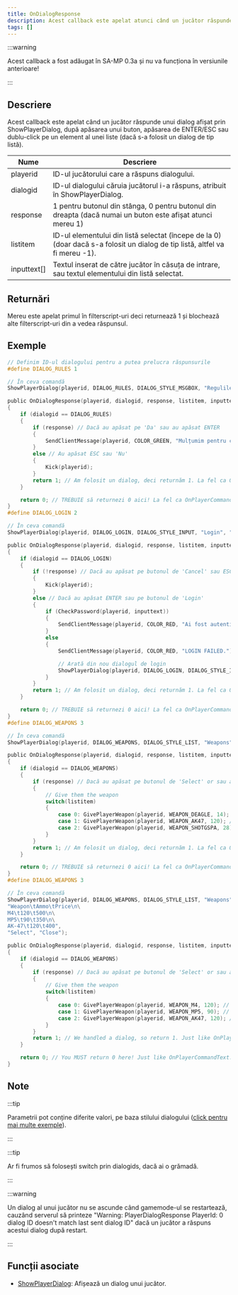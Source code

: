```yaml
---
title: OnDialogResponse
description: Acest callback este apelat atunci când un jucător răspunde unui dialog afișat prin ShowPlayerDialog, după apăsarea unui buton, apăsarea de ENTER/ESC sau dublu-click pe un element al unei liste (dacă s-a folosit un dialog de tip listă).
tags: []
---
```


:::warning

Acest callback a fost adăugat în SA-MP 0.3a și nu va funcționa în versiunile anterioare!

:::

## Descriere

Acest callback este apelat când un jucător răspunde unui dialog afișat prin ShowPlayerDialog, după apăsarea unui buton, apăsarea de ENTER/ESC sau dublu-click pe un element al unei liste (dacă s-a folosit un dialog de tip listă).

| Nume        | Descriere                                                                                                                    |
| ----------- | ---------------------------------------------------------------------------------------------------------------------------- |
| playerid    | ID-ul jucătorului care a răspuns dialogului.                                                                                 |
| dialogid    | ID-ul dialogului căruia jucătorul i-a răspuns, atribuit în ShowPlayerDialog.                                                 |
| response    | 1 pentru butonul din stânga, 0 pentru butonul din dreapta (dacă numai un buton este afișat atunci mereu 1)                   |
| listitem    | ID-ul elementului din listă selectat (începe de la 0) (doar dacă s-a folosit un dialog de tip listă, altfel va fi mereu -1). |
| inputtext[] | Textul inserat de către jucător în căsuța de intrare, sau textul elementului din listă selectat.                             |

## Returnări

Mereu este apelat primul în filterscript-uri deci returnează 1 și blochează alte filterscript-uri din a vedea răspunsul.

## Exemple

```c
// Definim ID-ul dialogului pentru a putea prelucra răspunsurile
#define DIALOG_RULES 1

// În ceva comandă
ShowPlayerDialog(playerid, DIALOG_RULES, DIALOG_STYLE_MSGBOX, "Regulile server-ului", "- Fără coduri\n- Fără spam\n- Respectați Adminii\n\nEști de acord cu aces te reguli?", "Da", "Nu");

public OnDialogResponse(playerid, dialogid, response, listitem, inputtext[])
{
    if (dialogid == DIALOG_RULES)
    {
        if (response) // Dacă au apăsat pe 'Da' sau au apăsat ENTER
        {
            SendClientMessage(playerid, COLOR_GREEN, "Mulțumim pentru că ai acceptat regulile!");
        }
        else // Au apăsat ESC sau 'Nu'
        {
            Kick(playerid);
        }
        return 1; // Am folosit un dialog, deci returnăm 1. La fel ca OnPlayerCommandText.
    }

    return 0; // TREBUIE să returnezi 0 aici! La fel ca OnPlayerCommandText.
}
#define DIALOG_LOGIN 2

// În ceva comandă
ShowPlayerDialog(playerid, DIALOG_LOGIN, DIALOG_STYLE_INPUT, "Login", "Introdu parola:", "Login", "Cancel");

public OnDialogResponse(playerid, dialogid, response, listitem, inputtext[])
{
    if (dialogid == DIALOG_LOGIN)
    {
        if (!response) // Dacă au apăsat pe butonul de 'Cancel' sau ESC
        {
            Kick(playerid);
        }
        else // Dacă au apăsat ENTER sau pe butonul de 'Login'
        {
            if (CheckPassword(playerid, inputtext))
            {
                SendClientMessage(playerid, COLOR_RED, "Ai fost autentificat cu success!");
            }
            else
            {
                SendClientMessage(playerid, COLOR_RED, "LOGIN FAILED.");

                // Arată din nou dialogul de login
                ShowPlayerDialog(playerid, DIALOG_LOGIN, DIALOG_STYLE_INPUT, "Login", "Introdu parola:", "Login", "Cancel");
            }
        }
        return 1; // Am folosit un dialog, deci returnăm 1. La fel ca OnPlayerCommandText.
    }

    return 0; // TREBUIE să returnezi 0 aici! La fel ca OnPlayerCommandText.
}
#define DIALOG_WEAPONS 3

// În ceva comandă
ShowPlayerDialog(playerid, DIALOG_WEAPONS, DIALOG_STYLE_LIST, "Weapons", "Desert Eagle\nAK-47\nCombat Shotgun", "Select", "Close");

public OnDialogResponse(playerid, dialogid, response, listitem, inputtext[])
{
    if (dialogid == DIALOG_WEAPONS)
    {
        if (response) // Dacă au apăsat pe butonul de 'Select' or sau au dat dublu-click pe o armă
        {
            // Give them the weapon
            switch(listitem)
            {
                case 0: GivePlayerWeapon(playerid, WEAPON_DEAGLE, 14); // Le dăm desert eagle
                case 1: GivePlayerWeapon(playerid, WEAPON_AK47, 120); // Le dăm un AK-47
                case 2: GivePlayerWeapon(playerid, WEAPON_SHOTGSPA, 28); // Le dăm un Combat Shotgun
            }
        }
        return 1; // Am folosit un dialog, deci returnăm 1. La fel ca OnPlayerCommandText.
    }

    return 0; // TREBUIE să returnezi 0 aici! La fel ca OnPlayerCommandText.
}
#define DIALOG_WEAPONS 3

// În ceva comandă
ShowPlayerDialog(playerid, DIALOG_WEAPONS, DIALOG_STYLE_LIST, "Weapons",
"Weapon\tAmmo\tPrice\n\
M4\t120\t500\n\
MP5\t90\t350\n\
AK-47\t120\t400",
"Select", "Close");

public OnDialogResponse(playerid, dialogid, response, listitem, inputtext[])
{
    if (dialogid == DIALOG_WEAPONS)
    {
        if (response) // Dacă au apăsat pe butonul de 'Select' or sau au dat dublu-click pe o armă
        {
            // Give them the weapon
            switch(listitem)
            {
                case 0: GivePlayerWeapon(playerid, WEAPON_M4, 120); // Give them an M4
                case 1: GivePlayerWeapon(playerid, WEAPON_MP5, 90); // Give them an MP5
                case 2: GivePlayerWeapon(playerid, WEAPON_AK47, 120); // Give them an AK-47
            }
        }
        return 1; // We handled a dialog, so return 1. Just like OnPlayerCommandText.
    }

    return 0; // You MUST return 0 here! Just like OnPlayerCommandText.
}
```

## Note

:::tip

Parametrii pot conține diferite valori, pe baza stilului dialogului ([click pentru mai multe exemple](../resources/dialogstyles.md)).

:::

:::tip

Ar fi frumos să folosești switch prin dialogids, dacă ai o grămadă.

:::

:::warning

Un dialog al unui jucător nu se ascunde când gamemode-ul se restartează, cauzând serverul să printeze "Warning: PlayerDialogResponse PlayerId: 0 dialog ID doesn't match last sent dialog ID" dacă un jucător a răspuns acestui dialog după restart.

:::

## Funcții asociate

- [ShowPlayerDialog](../functions/ShowPlayerDialog.md): Afișează un dialog unui jucător.
